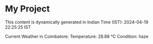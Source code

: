 # My Project

This content is dynamically generated in Indian Time (IST): 2024-04-19 22:25:25 IST


Current Weather in Coimbatore:
Temperature: 28.88 °C
Condition: haze
